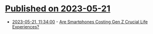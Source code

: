 # [Published on 2023-05-21](index.md)

* [2023-05-21, 11:34:00](https://mobile.slashdot.org/story/23/05/20/2158220/are-smartphones-costing-gen-z-crucial-life-experiences?utm_source=rss1.0mainlinkanon&utm_medium=feed) - [Are Smartphones Costing Gen Z Crucial Life Experiences?](https://mobile.slashdot.org/story/23/05/20/2158220/are-smartphones-costing-gen-z-crucial-life-experiences?utm_source=rss1.0mainlinkanon&utm_medium=feed)
